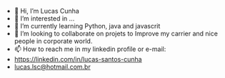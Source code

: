 - 👋 Hi, I’m Lucas Cunha
- 👀 I’m interested in ...
- 🌱 I’m currently learning Python, java and javascrit
- 💞️ I’m looking to collaborate on projets to Improve my carrier and nice people in corporate world.
- 📫 How to reach me in my linkedin profile or e-mail:
- https://linkedin.com/in/lucas-santos-cunha
- lucas.lsc@hotmail.com.br

<!---
lscunha/lscunha is a ✨ special ✨ repository because its `README.md` (this file) appears on your GitHub profile.
You can click the Preview link to take a look at your changes.
--->
